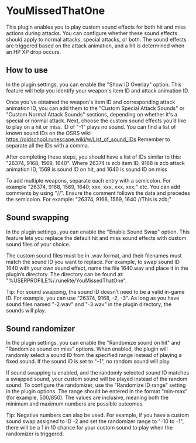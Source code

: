 # YouMissedThatOne

This plugin enables you to play custom sound effects for both hit and miss actions during attacks.
You can configure whether these sound effects should apply to normal attacks, special attacks, or both.
The sound effects are triggered based on the attack animation, and a hit is determined when an HP XP drop occurs.

## How to use

In the plugin settings, you can enable the "Show ID Overlay" option. 
This feature will help you identify your weapon's item ID and attack animation ID.

Once you've obtained the weapon's item ID and corresponding attack animation ID, you can add them to the
"Custom Special Attack Sounds" or "Custom Normal Attack Sounds" sections, depending on whether it's a special or normal attack.
Next, choose the custom sound effects you’d like to play on a hit or miss. ID of "-1" plays no sound.
You can find a list of known sound IDs on the OSRS wiki https://oldschool.runescape.wiki/w/List_of_sound_IDs
Remember to separate all the IDs with a comma.

After completing these steps, you should have a list of IDs similar to this: "26374, 9168, 1569, 1640".
Where 26374 is zcb item ID, 9168 is zcb attack animation ID, 1569 is sound ID on hit, and 1640 is sound ID on miss

To add multiple weapons, separate each entry with a semicolon. For example "26374, 9168, 1569, 1640; xxx, xxx, xxx, xxx;" etc.
You can add comments by using "//". Ensure the comment follows the data and precedes the semicolon. For example: "26374, 9168, 1569, 1640 //This is zcb;"

## Sound swapping

In the plugin settings, you can enable the "Enable Sound Swap" option. 
This feature lets you replace the default hit and miss sound effects with custom sound files of your choice.

The custom sound files must be in .wav format, and their filenames must match the sound ID you want to replace. 
For example, to swap sound ID 1640 with your own sound effect, name the file 1640.wav and place it in the plugin’s directory.
The directory can be found at: "%USERPROFILE%/.runelite/YouMissedThatOne".

Tip: For sound swapping, the sound ID doesn’t need to be a valid in-game ID. For example, you can use "26374, 9168, -2, -3".
As long as you have sound files named "-2.wav" and "-3.wav" in the plugin directory, the sounds will play.

## Sound randomizer

In the plugin settings, you can enable the "Randomize sound on hit" and "Randomize sound on miss" options.
When enabled, the plugin will randomly select a sound ID from the specified range instead of playing a fixed sound. If the sound ID is set to "-1", no random sound will play.

If sound swapping is enabled, and the randomly selected sound ID matches a swapped sound, your custom sound will be played instead of the random sound.
To configure the randomizer, use the "Randomize ID range" setting in the plugin options. The range should be entered in the format "min-max" (for example, 500/850). The values are inclusive, meaning both the minimum and maximum numbers are possible outcomes.

Tip: Negative numbers can also be used. For example, if you have a custom sound swap assigned to ID -2 and set the randomizer range to "-10 to -1", there will be a 1 in 10 chance for your custom sound to play when the randomizer is triggered.
